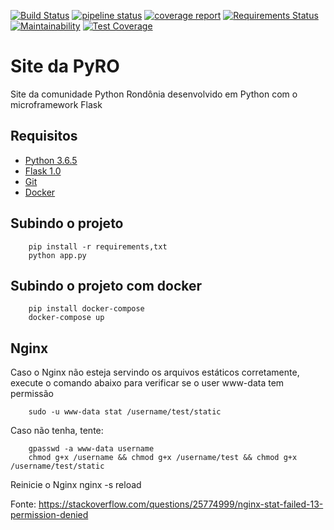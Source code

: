 [![Build Status](https://travis-ci.org/felipecolen/pyro-site.svg?branch=master)](https://travis-ci.org/felipecolen/pyro-site)
[![pipeline status](https://gitlab.com/PyNorte-RO/pyro-site/badges/master/pipeline.svg)](https://gitlab.com/PyNorte-RO/pyro-site/commits/master)
[![coverage report](https://gitlab.com/PyNorte-RO/pyro-site/badges/master/coverage.svg)](https://gitlab.com/PyNorte-RO/pyro-site/commits/master)
[![Requirements Status](https://requires.io/github/felipecolen/pyro-site/requirements.svg?branch=master)](https://requires.io/github/felipecolen/pyro-site/requirements/?branch=master)
[![Maintainability](https://api.codeclimate.com/v1/badges/2570ff99918ad5cd5d87/maintainability)](https://codeclimate.com/github/felipecolen/pyro-site/maintainability)
[![Test Coverage](https://api.codeclimate.com/v1/badges/2570ff99918ad5cd5d87/test_coverage)](https://codeclimate.com/github/felipecolen/pyro-site/test_coverage)


# Site da PyRO
Site da comunidade Python Rondônia desenvolvido em Python com o microframework Flask


## Requisitos

* [Python 3.6.5](https://www.python.org/downloads/)
* [Flask 1.0](http://flask.pocoo.org/docs/1.0/)
* [Git](https://git-scm.com/)
* [Docker](https://www.docker.com/community-edition)


## Subindo o projeto

        pip install -r requirements,txt
        python app.py


## Subindo o projeto com docker

        pip install docker-compose
        docker-compose up

## Nginx
Caso o Nginx não esteja servindo os arquivos estáticos corretamente, execute o comando abaixo para verificar se o user www-data tem permissão

        sudo -u www-data stat /username/test/static
        
        
Caso não tenha, tente:

        gpasswd -a www-data username
        chmod g+x /username && chmod g+x /username/test && chmod g+x /username/test/static

Reinicie o Nginx
        nginx -s reload
        
        
Fonte: https://stackoverflow.com/questions/25774999/nginx-stat-failed-13-permission-denied